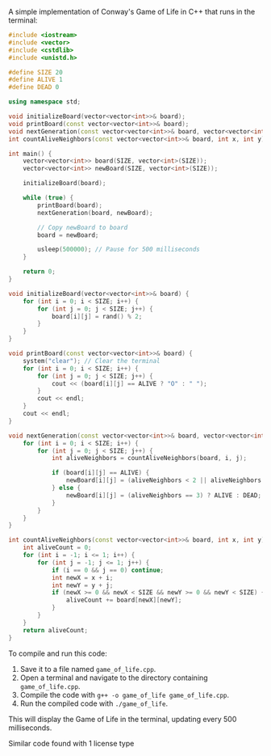 A simple implementation of Conway's Game of Life in C++ that runs in the terminal:

```cpp
#include <iostream>
#include <vector>
#include <cstdlib>
#include <unistd.h>

#define SIZE 20
#define ALIVE 1
#define DEAD 0

using namespace std;

void initializeBoard(vector<vector<int>>& board);
void printBoard(const vector<vector<int>>& board);
void nextGeneration(const vector<vector<int>>& board, vector<vector<int>>& newBoard);
int countAliveNeighbors(const vector<vector<int>>& board, int x, int y);

int main() {
    vector<vector<int>> board(SIZE, vector<int>(SIZE));
    vector<vector<int>> newBoard(SIZE, vector<int>(SIZE));

    initializeBoard(board);

    while (true) {
        printBoard(board);
        nextGeneration(board, newBoard);

        // Copy newBoard to board
        board = newBoard;

        usleep(500000); // Pause for 500 milliseconds
    }

    return 0;
}

void initializeBoard(vector<vector<int>>& board) {
    for (int i = 0; i < SIZE; i++) {
        for (int j = 0; j < SIZE; j++) {
            board[i][j] = rand() % 2;
        }
    }
}

void printBoard(const vector<vector<int>>& board) {
    system("clear"); // Clear the terminal
    for (int i = 0; i < SIZE; i++) {
        for (int j = 0; j < SIZE; j++) {
            cout << (board[i][j] == ALIVE ? "O" : " ");
        }
        cout << endl;
    }
    cout << endl;
}

void nextGeneration(const vector<vector<int>>& board, vector<vector<int>>& newBoard) {
    for (int i = 0; i < SIZE; i++) {
        for (int j = 0; j < SIZE; j++) {
            int aliveNeighbors = countAliveNeighbors(board, i, j);

            if (board[i][j] == ALIVE) {
                newBoard[i][j] = (aliveNeighbors < 2 || aliveNeighbors > 3) ? DEAD : ALIVE;
            } else {
                newBoard[i][j] = (aliveNeighbors == 3) ? ALIVE : DEAD;
            }
        }
    }
}

int countAliveNeighbors(const vector<vector<int>>& board, int x, int y) {
    int aliveCount = 0;
    for (int i = -1; i <= 1; i++) {
        for (int j = -1; j <= 1; j++) {
            if (i == 0 && j == 0) continue;
            int newX = x + i;
            int newY = y + j;
            if (newX >= 0 && newX < SIZE && newY >= 0 && newY < SIZE) {
                aliveCount += board[newX][newY];
            }
        }
    }
    return aliveCount;
}
```

To compile and run this code:

1. Save it to a file named `game_of_life.cpp`.
2. Open a terminal and navigate to the directory containing `game_of_life.cpp`.
3. Compile the code with `g++ -o game_of_life game_of_life.cpp`.
4. Run the compiled code with `./game_of_life`.

This will display the Game of Life in the terminal, updating every 500 milliseconds.

Similar code found with 1 license type